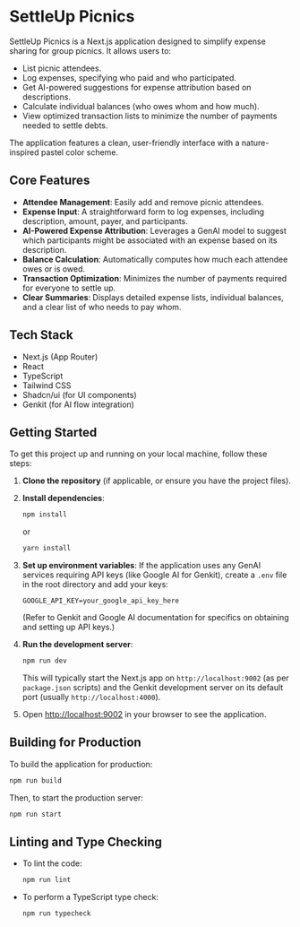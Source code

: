 # SettleUp Picnics

SettleUp Picnics is a Next.js application designed to simplify expense sharing for group picnics. It allows users to:

- List picnic attendees.
- Log expenses, specifying who paid and who participated.
- Get AI-powered suggestions for expense attribution based on descriptions.
- Calculate individual balances (who owes whom and how much).
- View optimized transaction lists to minimize the number of payments needed to settle debts.

The application features a clean, user-friendly interface with a nature-inspired pastel color scheme.

## Core Features

- **Attendee Management**: Easily add and remove picnic attendees.
- **Expense Input**: A straightforward form to log expenses, including description, amount, payer, and participants.
- **AI-Powered Expense Attribution**: Leverages a GenAI model to suggest which participants might be associated with an expense based on its description.
- **Balance Calculation**: Automatically computes how much each attendee owes or is owed.
- **Transaction Optimization**: Minimizes the number of payments required for everyone to settle up.
- **Clear Summaries**: Displays detailed expense lists, individual balances, and a clear list of who needs to pay whom.

## Tech Stack

- Next.js (App Router)
- React
- TypeScript
- Tailwind CSS
- Shadcn/ui (for UI components)
- Genkit (for AI flow integration)

## Getting Started

To get this project up and running on your local machine, follow these steps:

1.  **Clone the repository** (if applicable, or ensure you have the project files).
2.  **Install dependencies**:
    ```bash
    npm install
    ```
    or
    ```bash
    yarn install
    ```
3.  **Set up environment variables**:
    If the application uses any GenAI services requiring API keys (like Google AI for Genkit), create a `.env` file in the root directory and add your keys:
    ```env
    GOOGLE_API_KEY=your_google_api_key_here 
    ```
    (Refer to Genkit and Google AI documentation for specifics on obtaining and setting up API keys.)

4.  **Run the development server**:
    ```bash
    npm run dev
    ```
    This will typically start the Next.js app on `http://localhost:9002` (as per `package.json` scripts) and the Genkit development server on its default port (usually `http://localhost:4000`).

5.  Open [http://localhost:9002](http://localhost:9002) in your browser to see the application.

## Building for Production

To build the application for production:

```bash
npm run build
```

Then, to start the production server:

```bash
npm run start
```

## Linting and Type Checking

- To lint the code:
  ```bash
  npm run lint
  ```
- To perform a TypeScript type check:
  ```bash
  npm run typecheck
  ```
